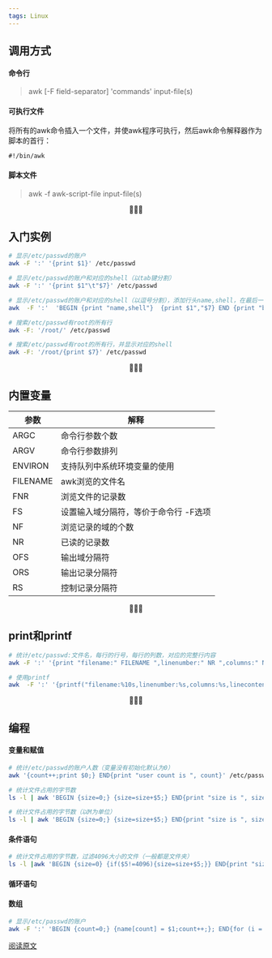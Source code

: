 ```yaml
---
tags: Linux
---
```




## 调用方式

#### 命令行

> awk [-F  field-separator]  'commands'  input-file(s)

#### 可执行文件

将所有的awk命令插入一个文件，并使awk程序可执行，然后awk命令解释器作为脚本的首行：

```
#!/bin/awk
```

#### 脚本文件

> awk -f awk-script-file input-file(s)

<center>🍉🍉🍉</center>

## 入门实例

```bash
# 显示/etc/passwd的账户
awk -F ':' '{print $1}' /etc/passwd

# 显示/etc/passwd的账户和对应的shell（以tab键分割）
awk -F ':' '{print $1"\t"$7}' /etc/passwd

# 显示/etc/passwd的账户和对应的shell（以逗号分割），添加行头name,shell，在最后一行添加"blue,/bin/nosh"
awk  -F ':'  'BEGIN {print "name,shell"}  {print $1","$7} END {print "blue,/bin/nosh"}' /etc/passwd

# 搜索/etc/passwd有root的所有行
awk -F: '/root/' /etc/passwd

# 搜索/etc/passwd有root的所有行，并显示对应的shell
awk -F: '/root/{print $7}' /etc/passwd
```

<center>🍉🍉🍉</center>

##  内置变量

| 参数 | 解释 |
| ---- | ---- |
| ARGC    |           命令行参数个数 |
| ARGV         |      命令行参数排列 |
| ENVIRON       |     支持队列中系统环境变量的使用 |
| FILENAME      |     awk浏览的文件名 |
| FNR        |        浏览文件的记录数 |
| FS           |      设置输入域分隔符，等价于命令行 -F选项 |
| NF         |        浏览记录的域的个数 |
| NR         |        已读的记录数 |
| OFS       |         输出域分隔符 |
| ORS       |         输出记录分隔符 |
| RS           |      控制记录分隔符 |

<center>🍉🍉🍉</center>

## print和printf

```bash
# 统计/etc/passwd:文件名，每行的行号，每行的列数，对应的完整行内容
awk -F ':' '{print "filename:" FILENAME ",linenumber:" NR ",columns:" NF ",linecontent:"$0}' /etc/passwd

# 使用printf
awk  -F ':' '{printf("filename:%10s,linenumber:%s,columns:%s,linecontent:%s\n", FILENAME, NR, NF, $0)}' /etc/passwd
```

<center>🍉🍉🍉</center>

## 编程

#### 变量和赋值

```bash
# 统计/etc/passwd的账户人数（变量没有初始化默认为0）
awk '{count++;print $0;} END{print "user count is ", count}' /etc/passwd

# 统计文件占用的字节数
ls -l | awk 'BEGIN {size=0;} {size=size+$5;} END{print "size is ", size}'

# 统计文件占用的字节数（以M为单位）
ls -l | awk 'BEGIN {size=0;} {size=size+$5;} END{print "size is ", size/1024/1024,"M"}'
```



#### 条件语句

```bash
# 统计文件占用的字节数，过滤4096大小的文件（一般都是文件夹）
ls -l |awk 'BEGIN {size=0} {if($5!=4096){size=size+$5;}} END{print "size is ", size/1024/1024,"M"}' 
```



#### 循环语句

#### 数组

```bash
# 显示/etc/passwd的账户
awk -F ':' 'BEGIN {count=0;} {name[count] = $1;count++;}; END{for (i = 0; i < NR; i++) print i, name[i]}' /etc/passwd
```



[阅读原文](https://www.cnblogs.com/ggjucheng/archive/2013/01/13/2858470.html)